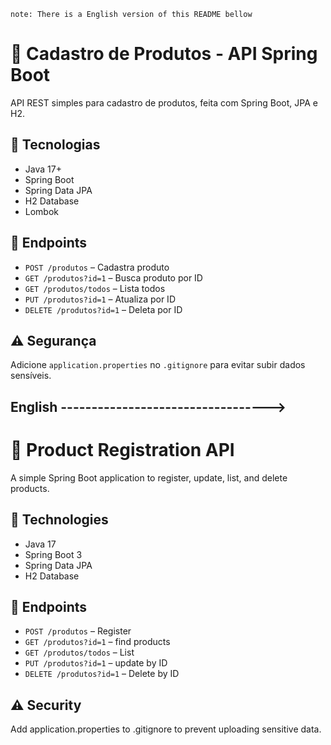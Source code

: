 `note: There is a English version of this README bellow`

# 🛒 Cadastro de Produtos - API Spring Boot

API REST simples para cadastro de produtos, feita com Spring Boot, JPA e H2.

## 🚀 Tecnologias
- Java 17+
- Spring Boot
- Spring Data JPA
- H2 Database
- Lombok

## 🔗 Endpoints

- `POST /produtos` – Cadastra produto  
- `GET /produtos?id=1` – Busca produto por ID  
- `GET /produtos/todos` – Lista todos  
- `PUT /produtos?id=1` – Atualiza por ID  
- `DELETE /produtos?id=1` – Deleta por ID  

## ⚠️ Segurança
Adicione `application.properties` no `.gitignore` para evitar subir dados sensíveis.

## English ---------------------------------->
# 🛒 Product Registration API

A simple Spring Boot application to register, update, list, and delete products.

## 🚀 Technologies
- Java 17
- Spring Boot 3
- Spring Data JPA
- H2 Database

## 🔗 Endpoints

- `POST /produtos` – Register 
- `GET /produtos?id=1` – find products  
- `GET /produtos/todos` – List 
- `PUT /produtos?id=1` – update by ID  
- `DELETE /produtos?id=1` – Delete by ID  

## ⚠️ Security
Add application.properties to .gitignore to prevent uploading sensitive data.

